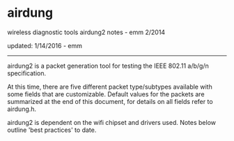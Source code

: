 # airdung
wireless diagnostic tools
airdung2 notes - emm 2/2014

updated: 1/14/2016 - emm

--------------------------------------------------------------------------------------

airdung2 is a packet generation tool for testing the IEEE 802.11 a/b/g/n specification.

At this time, there are five different packet type/subtypes available with some fields
that are customizable. Default values for the packets are summarized at the end of this 
document, for details on all fields refer to airdung.h.

airdung2 is dependent on the wifi chipset and drivers used. Notes below outline 'best 
practices' to date.
